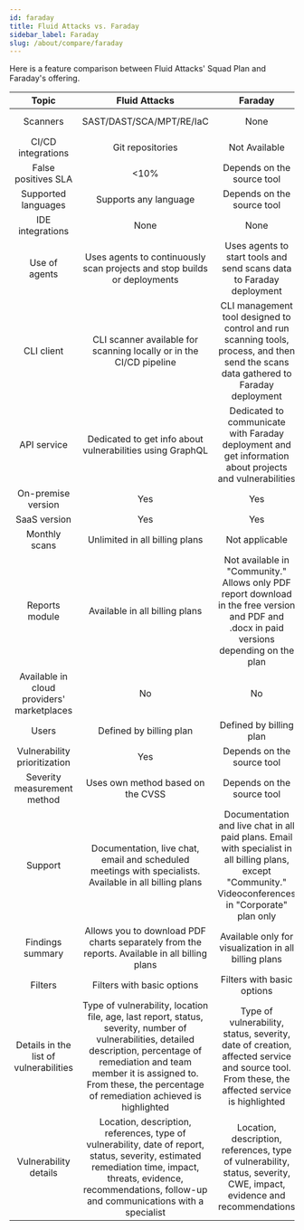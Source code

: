```yaml
---
id: faraday
title: Fluid Attacks vs. Faraday
sidebar_label: Faraday
slug: /about/compare/faraday
---
```


Here is a feature comparison
between Fluid Attacks' Squad Plan and
Faraday's offering.

|                    **Topic**                    |                                                                                                                  **Fluid Attacks**                                                                                                                  |                                                                                 **Faraday**                                                                                 | **Advantage** |
|:-----------------------------------------------:|:---------------------------------------------------------------------------------------------------------------------------------------------------------------------------------------------------------------------------------------------------:|:---------------------------------------------------------------------------------------------------------------------------------------------------------------------------:|:-------------:|
| Scanners                                        | SAST/DAST/SCA/MPT/RE/IaC                                                                                                                                                                                                                            | None                                                                                                                                                                        | Fluid Attacks |
| CI/CD integrations                              | Git repositories                                                                                                                                                                                                                                    | Not Available                                                                                                                                                               | Fluid Attacks |
| False positives SLA                             |                                                                                                                                                                                                                                                <10% | Depends on the source tool                                                                                                                                                  | Fluid Attacks |
| Supported languages                             | Supports any language                                                                                                                                                                                                                               | Depends on the source tool                                                                                                                                                  | Fluid Attacks |
| IDE integrations                                | None                                                                                                                                                                                                                                                | None                                                                                                                                                                        | Similar       |
| Use of agents                                   | Uses agents to continuously scan projects and stop builds or deployments                                                                                                                                                                            | Uses agents to start tools and send scans data to Faraday deployment                                                                                                        | Similar       |
| CLI client                                      | CLI scanner available for scanning locally or in the CI/CD pipeline                                                                                                                                                                                 | CLI management tool designed to control and run scanning tools, process, and then send the scans data gathered to Faraday deployment                                        | Similar       |
| API service                                     | Dedicated to get info about vulnerabilities using GraphQL                                                                                                                                                                                           | Dedicated to communicate with Faraday deployment and get information about projects and vulnerabilities                                                                     | Similar       |
| On-premise version                              | Yes                                                                                                                                                                                                                                                 | Yes                                                                                                                                                                         | Similar       |
| SaaS version                                    | Yes                                                                                                                                                                                                                                                 | Yes                                                                                                                                                                         | Similar       |
| Monthly scans                                   | Unlimited in all billing plans                                                                                                                                                                                                                      | Not applicable                                                                                                                                                              | Fluid Attacks |
| Reports module                                  | Available in all billing plans                                                                                                                                                                                                                      | Not available in "Community." Allows only PDF report download in the free version and PDF and .docx in paid versions depending on the plan                                  | Fluid Attacks |
| Available in cloud providers' marketplaces      | No                                                                                                                                                                                                                                                  | No                                                                                                                                                                          | Similar       |
| Users                                           | Defined by billing plan                                                                                                                                                                                                                             | Defined by billing plan                                                                                                                                                     | Similar       |
| Vulnerability prioritization                    | Yes                                                                                                                                                                                                                                                 | Depends on the source tool                                                                                                                                                  | Fluid Attacks |
| Severity measurement method                     | Uses own method based on the CVSS                                                                                                                                                                                                                   | Depends on the source tool                                                                                                                                                  | Fluid Attacks |
| Support                                         | Documentation, live chat, email and scheduled meetings with specialists. Available in all billing plans                                                                                                                                             | Documentation and live chat in all paid plans. Email with specialist in all billing plans, except "Community." Videoconferences in "Corporate" plan only                    | Fluid Attacks |
| Findings summary                                | Allows you to download PDF charts separately from the reports. Available in all billing plans                                                                                                                                                       | Available only for visualization in all billing plans                                                                                                                       | Fluid Attacks |
| Filters                                         | Filters with basic options                                                                                                                                                                                                                          | Filters with basic options                                                                                                                                                  | Similar       |
| Details in the list of vulnerabilities          | Type of vulnerability, location file, age, last report, status, severity, number of vulnerabilities, detailed description, percentage of remediation and team member it is assigned to. From these, the percentage of remediation achieved is highlighted | Type of vulnerability, status, severity, date of creation, affected service and source tool. From these, the affected service is highlighted                                | Similar       |
| Vulnerability details                           | Location, description, references, type of vulnerability, date of report, status, severity, estimated remediation time, impact, threats, evidence, recommendations, follow-up and communications with a specialist                                  | Location, description, references, type of vulnerability, status, severity, CWE, impact, evidence and recommendations                                                       | Similar       |
